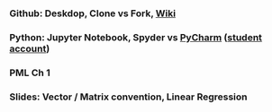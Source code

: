 ### Github: Deskdop, Clone vs Fork,  [Wiki](https://github.com/PHBS/2016.M3.TQF-ML/wiki)

### Python: Jupyter Notebook, Spyder vs [PyCharm](https://www.jetbrains.com/pycharm/) ([student account](https://www.jetbrains.com/student/))

### PML Ch 1

### Slides: Vector / Matrix convention, Linear Regression
